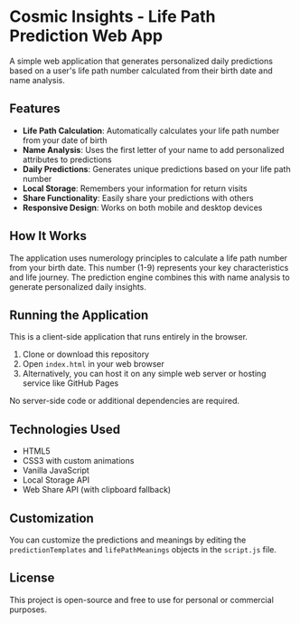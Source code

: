 # Cosmic Insights - Life Path Prediction Web App

A simple web application that generates personalized daily predictions based on a user's life path number calculated from their birth date and name analysis.

## Features

- **Life Path Calculation**: Automatically calculates your life path number from your date of birth
- **Name Analysis**: Uses the first letter of your name to add personalized attributes to predictions
- **Daily Predictions**: Generates unique predictions based on your life path number
- **Local Storage**: Remembers your information for return visits
- **Share Functionality**: Easily share your predictions with others
- **Responsive Design**: Works on both mobile and desktop devices

## How It Works

The application uses numerology principles to calculate a life path number from your birth date. This number (1-9) represents your key characteristics and life journey. The prediction engine combines this with name analysis to generate personalized daily insights.

## Running the Application

This is a client-side application that runs entirely in the browser.

1. Clone or download this repository
2. Open `index.html` in your web browser
3. Alternatively, you can host it on any simple web server or hosting service like GitHub Pages

No server-side code or additional dependencies are required.

## Technologies Used

- HTML5
- CSS3 with custom animations
- Vanilla JavaScript
- Local Storage API
- Web Share API (with clipboard fallback)

## Customization

You can customize the predictions and meanings by editing the `predictionTemplates` and `lifePathMeanings` objects in the `script.js` file.

## License

This project is open-source and free to use for personal or commercial purposes. 